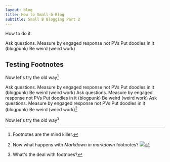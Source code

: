 ```yaml
---
layout: blog
title: How to Small-b-Blog
subtitle: Small B Blogging Part 2
---
```


How to do it.

Ask questions.
Measure by engaged response not PVs
Put doodles in it (blogpunk)
Be weird (weird work)

## Testing Footnotes

Now let's try the old way[^1]

[^1]: Footnotes are the mind killer.  

Ask questions.
Measure by engaged response not PVs
Put doodles in it (blogpunk)
Be weird (weird work)
Ask questions.
Measure by engaged response not PVs
Put doodles in it (blogpunk)
Be weird (weird work)
Ask questions.
Measure by engaged response not PVs
Put doodles in it (blogpunk)
Be weird (weird work)[^2]

[^2]: Now what happens with *Markdown in markdown* footnotes? ![](https://tomcritchlow.com/images/ebook-screenshots.png)


Now let's try the old way[^3]

[^3]: What's the deal with footnoes?


<script>

$( document ).ready(function() {
    var footnotes = $(".footnotes p");
    $("sup").each(function(index){
        var fn = footnotes[index].removeChild(footnotes[index].lastChild);
        $(this).replaceWith("<label for='"+index+"' class='margin-toggle sidenote-number'></label><input type='checkbox' id='"+index+"' class='margin-toggle'/><span class='sidenote'>"+fn.innerHTML+"</span>")  
    });   
    $(".footnotes").hide()
});    


</script>

